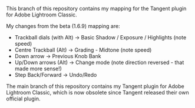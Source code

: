 This branch of this repository contains my mapping for the Tangent plugin for Adobe Lightroom Classic.

My changes from the beta (1.6.9) mapping are:

*    Trackball dials (with Alt) -> Basic Shadow / Exposure / Highlights (note speed)
*    Centre Trackball (Alt) -> Grading - Midtone (note speed)
*    Down arrow -> Previous Knob Bank
*    Up/Down arrows (Alt) -> Change mode (note direction reversed - that made more sense!)
*    Step Back/Forward -> Undo/Redo

The main branch of this repository contains my Tangent plugin for Adobe Lightroom Classic, which is now obsolete since Tangent released their own official plugin.
